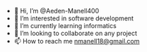 - 👋 Hi, I’m @Aeden-Manell400
- 👀 I’m interested in software development
- 🌱 I’m currently learning informatics
- 💞️ I’m looking to collaborate on any project
- 📫 How to reach me nmanell18@gmail.com

<!---
Aeden-Manell400/Aeden-Manell400 is a ✨ special ✨ repository because its `README.md` (this file) appears on your GitHub profile.
You can click the Preview link to take a look at your changes.
--->
